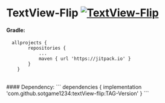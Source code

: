 # TextView-Flip [![TextView-Flip](https://jitpack.io/v/sotgame1234/textView-flip.svg)](https://jitpack.io/#sotgame1234/textView-flip)

#### Gradle:
```
  allprojects {
		repositories {
			...
			maven { url 'https://jitpack.io' }
		}
	}
 ```
 <br/>
 #### Dependency:
 ```
  dependencies {
	        implementation 'com.github.sotgame1234:textView-flip:TAG-Version'
	}
 ```
